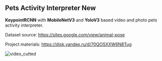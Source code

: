 ## Pets Activity Interpreter New
**KeypointRCNN** with **MobileNetV3** and **YoloV3** based video and photo pets activity interpreter.

Dataset source: https://sites.google.com/view/animal-pose

Project materials: https://disk.yandex.ru/d/70QOSXXW6N8Tug

![video_cutted](https://user-images.githubusercontent.com/34097694/115222248-33c60c80-a113-11eb-861d-5473f933a418.gif)
